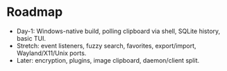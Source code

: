 # Roadmap

- Day-1: Windows-native build, polling clipboard via shell, SQLite history, basic TUI.
- Stretch: event listeners, fuzzy search, favorites, export/import, Wayland/X11/Unix ports.
- Later: encryption, plugins, image clipboard, daemon/client split.
